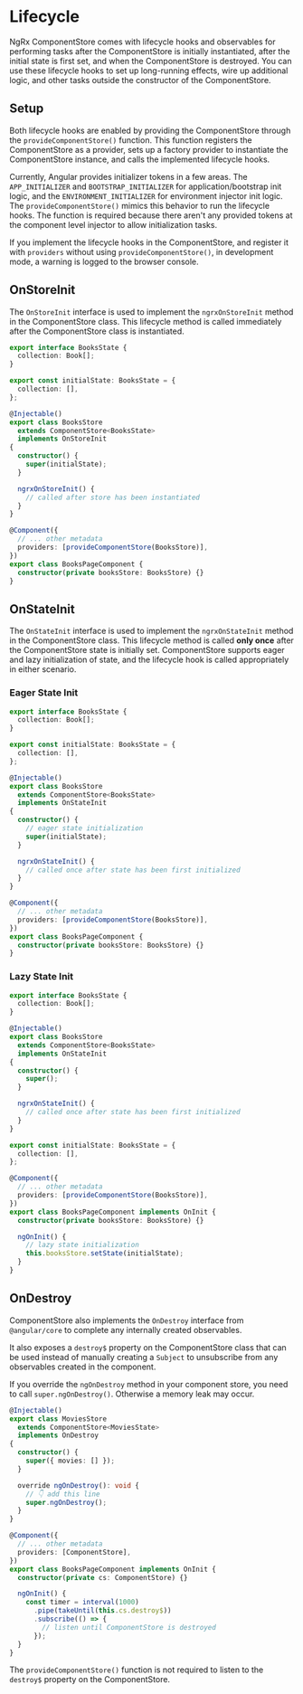 # Lifecycle

NgRx ComponentStore comes with lifecycle hooks and observables for performing tasks after the ComponentStore is initially instantiated, after the initial state is first set, and when the ComponentStore is destroyed. You can use these lifecycle hooks to set up long-running effects, wire up additional logic, and other tasks outside the constructor of the ComponentStore.

## Setup

Both lifecycle hooks are enabled by providing the ComponentStore through the `provideComponentStore()` function. This function registers the ComponentStore as a provider, sets up a factory provider to instantiate the ComponentStore instance, and calls the implemented lifecycle hooks.

Currently, Angular provides initializer tokens in a few areas. The `APP_INITIALIZER` and `BOOTSTRAP_INITIALIZER` for application/bootstrap init logic, and the `ENVIRONMENT_INITIALIZER` for environment injector init logic. The `provideComponentStore()` mimics this behavior to run the lifecycle hooks. The function is required because there aren't any provided tokens at the component level injector to allow initialization tasks.

<ngrx-docs-alert type="inform">

If you implement the lifecycle hooks in the ComponentStore, and register it with `providers` without using `provideComponentStore()`, in development mode, a warning is logged to the browser console.

</ngrx-docs-alert>

## OnStoreInit

The `OnStoreInit` interface is used to implement the `ngrxOnStoreInit` method in the ComponentStore class. This lifecycle method is called immediately after the ComponentStore class is instantiated.

<ngrx-code-example header="books.store.ts">

```ts
export interface BooksState {
  collection: Book[];
}

export const initialState: BooksState = {
  collection: [],
};

@Injectable()
export class BooksStore
  extends ComponentStore<BooksState>
  implements OnStoreInit
{
  constructor() {
    super(initialState);
  }

  ngrxOnStoreInit() {
    // called after store has been instantiated
  }
}
```

</ngrx-code-example>

<ngrx-code-example header="books-page.component.ts">

```ts
@Component({
  // ... other metadata
  providers: [provideComponentStore(BooksStore)],
})
export class BooksPageComponent {
  constructor(private booksStore: BooksStore) {}
}
```

</ngrx-code-example>

## OnStateInit

The `OnStateInit` interface is used to implement the `ngrxOnStateInit` method in the ComponentStore class. This lifecycle method is called **only once** after the ComponentStore state is initially set. ComponentStore supports eager and lazy initialization of state, and the lifecycle hook is called appropriately in either scenario.

### Eager State Init

<ngrx-code-example header="books.store.ts">

```ts
export interface BooksState {
  collection: Book[];
}

export const initialState: BooksState = {
  collection: [],
};

@Injectable()
export class BooksStore
  extends ComponentStore<BooksState>
  implements OnStateInit
{
  constructor() {
    // eager state initialization
    super(initialState);
  }

  ngrxOnStateInit() {
    // called once after state has been first initialized
  }
}
```

</ngrx-code-example>

<ngrx-code-example header="books-page.component.ts">

```ts
@Component({
  // ... other metadata
  providers: [provideComponentStore(BooksStore)],
})
export class BooksPageComponent {
  constructor(private booksStore: BooksStore) {}
}
```

</ngrx-code-example>

### Lazy State Init

<ngrx-code-example header="books.store.ts">

```ts
export interface BooksState {
  collection: Book[];
}

@Injectable()
export class BooksStore
  extends ComponentStore<BooksState>
  implements OnStateInit
{
  constructor() {
    super();
  }

  ngrxOnStateInit() {
    // called once after state has been first initialized
  }
}

export const initialState: BooksState = {
  collection: [],
};
```

</ngrx-code-example>

<ngrx-code-example header="books-page.component.ts">

```ts
@Component({
  // ... other metadata
  providers: [provideComponentStore(BooksStore)],
})
export class BooksPageComponent implements OnInit {
  constructor(private booksStore: BooksStore) {}

  ngOnInit() {
    // lazy state initialization
    this.booksStore.setState(initialState);
  }
}
```

</ngrx-code-example>

## OnDestroy

ComponentStore also implements the `OnDestroy` interface from `@angular/core` to complete any internally created observables.

It also exposes a `destroy$` property on the ComponentStore class that can be used instead of manually creating a `Subject` to unsubscribe from any observables created in the component.

<ngrx-docs-alert type="inform">

If you override the `ngOnDestroy` method in your component store, you need to call `super.ngOnDestroy()`. Otherwise a memory leak may occur.

</ngrx-docs-alert>

<ngrx-code-example header="movies.store.ts">

```ts
@Injectable()
export class MoviesStore
  extends ComponentStore<MoviesState>
  implements OnDestroy
{
  constructor() {
    super({ movies: [] });
  }

  override ngOnDestroy(): void {
    // 👇 add this line
    super.ngOnDestroy();
  }
}
```

</ngrx-code-example>

<ngrx-code-example header="books-page.component.ts">

```ts
@Component({
  // ... other metadata
  providers: [ComponentStore],
})
export class BooksPageComponent implements OnInit {
  constructor(private cs: ComponentStore) {}

  ngOnInit() {
    const timer = interval(1000)
      .pipe(takeUntil(this.cs.destroy$))
      .subscribe(() => {
        // listen until ComponentStore is destroyed
      });
  }
}
```

</ngrx-code-example>

The `provideComponentStore()` function is not required to listen to the `destroy$` property on the ComponentStore.
